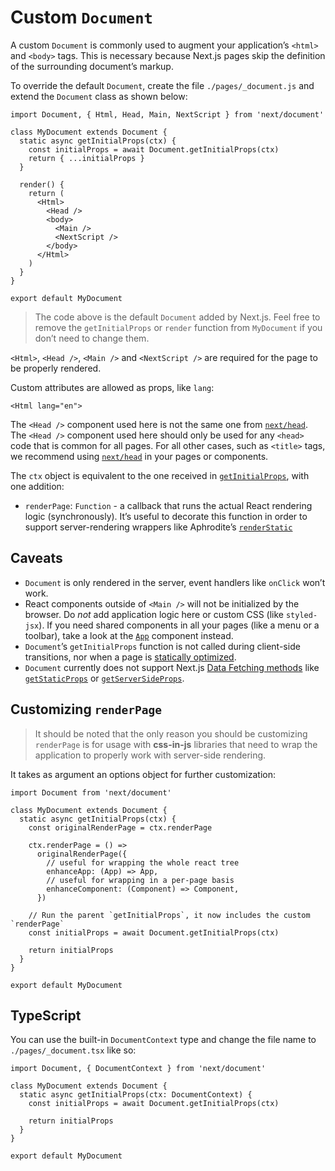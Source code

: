 # Custom `Document`

A custom `Document` is commonly used to augment your application’s `<html>` and `<body>` tags. This is necessary because Next.js pages skip the definition of the surrounding document’s markup.

To override the default `Document`, create the file `./pages/_document.js` and extend the `Document` class as shown below:

    import Document, { Html, Head, Main, NextScript } from 'next/document'

    class MyDocument extends Document {
      static async getInitialProps(ctx) {
        const initialProps = await Document.getInitialProps(ctx)
        return { ...initialProps }
      }

      render() {
        return (
          <Html>
            <Head />
            <body>
              <Main />
              <NextScript />
            </body>
          </Html>
        )
      }
    }

    export default MyDocument

> The code above is the default `Document` added by Next.js. Feel free to remove the `getInitialProps` or `render` function from `MyDocument` if you don’t need to change them.

`<Html>`, `<Head />`, `<Main />` and `<NextScript />` are required for the page to be properly rendered.

Custom attributes are allowed as props, like `lang`:

    <Html lang="en">

The `<Head />` component used here is not the same one from [`next/head`](/docs/api-reference/next/head.md). The `<Head />` component used here should only be used for any `<head>` code that is common for all pages. For all other cases, such as `<title>` tags, we recommend using [`next/head`](/docs/api-reference/next/head.md) in your pages or components.

The `ctx` object is equivalent to the one received in [`getInitialProps`](/docs/api-reference/data-fetching/getInitialProps.md#context-object), with one addition:

- `renderPage`: `Function` - a callback that runs the actual React rendering logic (synchronously). It’s useful to decorate this function in order to support server-rendering wrappers like Aphrodite’s [`renderStatic`](https://github.com/Khan/aphrodite#server-side-rendering)

## Caveats

- `Document` is only rendered in the server, event handlers like `onClick` won’t work.
- React components outside of `<Main />` will not be initialized by the browser. Do _not_ add application logic here or custom CSS (like `styled-jsx`). If you need shared components in all your pages (like a menu or a toolbar), take a look at the [`App`](/docs/advanced-features/custom-app.md) component instead.
- `Document`’s `getInitialProps` function is not called during client-side transitions, nor when a page is [statically optimized](/docs/advanced-features/automatic-static-optimization.md).
- `Document` currently does not support Next.js [Data Fetching methods](/docs/basic-features/data-fetching.md) like [`getStaticProps`](/docs/basic-features/data-fetching.md#getstaticprops-static-generation) or [`getServerSideProps`](/docs/basic-features/data-fetching.md#getserversideprops-server-side-rendering).

## Customizing `renderPage`

> It should be noted that the only reason you should be customizing `renderPage` is for usage with **css-in-js** libraries that need to wrap the application to properly work with server-side rendering.

It takes as argument an options object for further customization:

    import Document from 'next/document'

    class MyDocument extends Document {
      static async getInitialProps(ctx) {
        const originalRenderPage = ctx.renderPage

        ctx.renderPage = () =>
          originalRenderPage({
            // useful for wrapping the whole react tree
            enhanceApp: (App) => App,
            // useful for wrapping in a per-page basis
            enhanceComponent: (Component) => Component,
          })

        // Run the parent `getInitialProps`, it now includes the custom `renderPage`
        const initialProps = await Document.getInitialProps(ctx)

        return initialProps
      }
    }

    export default MyDocument

## TypeScript

You can use the built-in `DocumentContext` type and change the file name to `./pages/_document.tsx` like so:

    import Document, { DocumentContext } from 'next/document'

    class MyDocument extends Document {
      static async getInitialProps(ctx: DocumentContext) {
        const initialProps = await Document.getInitialProps(ctx)

        return initialProps
      }
    }

    export default MyDocument
